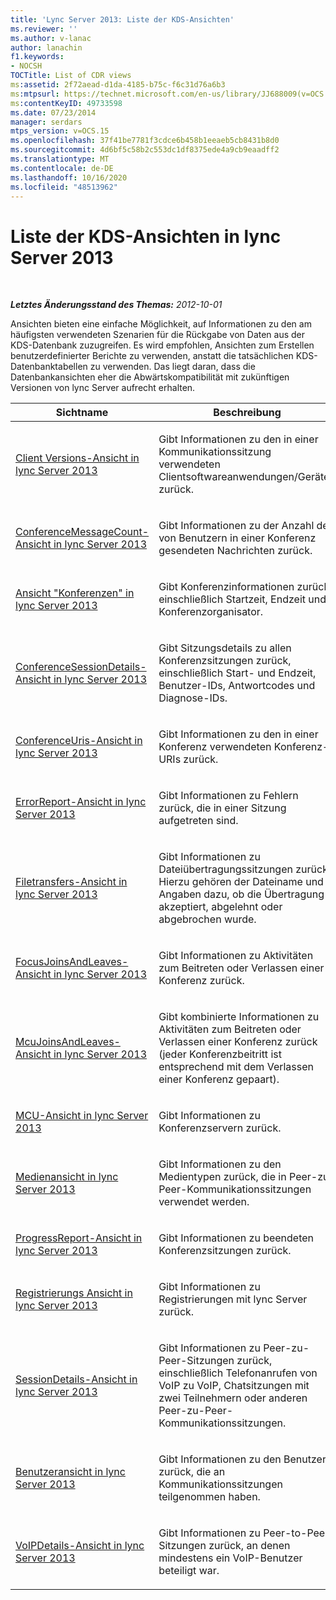 ```yaml
---
title: 'Lync Server 2013: Liste der KDS-Ansichten'
ms.reviewer: ''
ms.author: v-lanac
author: lanachin
f1.keywords:
- NOCSH
TOCTitle: List of CDR views
ms:assetid: 2f72aead-d1da-4185-b75c-f6c31d76a6b3
ms:mtpsurl: https://technet.microsoft.com/en-us/library/JJ688009(v=OCS.15)
ms:contentKeyID: 49733598
ms.date: 07/23/2014
manager: serdars
mtps_version: v=OCS.15
ms.openlocfilehash: 37f41be7781f3cdce6b458b1eeaeb5cb8431b8d0
ms.sourcegitcommit: 4d6bf5c58b2c553dc1df8375ede4a9cb9eaadff2
ms.translationtype: MT
ms.contentlocale: de-DE
ms.lasthandoff: 10/16/2020
ms.locfileid: "48513962"
---
```

# <a name="list-of-cdr-views-in-lync-server-2013"></a>Liste der KDS-Ansichten in lync Server 2013

<div data-xmlns="http://www.w3.org/1999/xhtml">

<div class="topic" data-xmlns="http://www.w3.org/1999/xhtml" data-msxsl="urn:schemas-microsoft-com:xslt" data-cs="https://msdn.microsoft.com/">

<div data-asp="https://msdn2.microsoft.com/asp">



</div>

<div id="mainSection">

<div id="mainBody">

<span> </span>

_**Letztes Änderungsstand des Themas:** 2012-10-01_

Ansichten bieten eine einfache Möglichkeit, auf Informationen zu den am häufigsten verwendeten Szenarien für die Rückgabe von Daten aus der KDS-Datenbank zuzugreifen. Es wird empfohlen, Ansichten zum Erstellen benutzerdefinierter Berichte zu verwenden, anstatt die tatsächlichen KDS-Datenbanktabellen zu verwenden. Das liegt daran, dass die Datenbankansichten eher die Abwärtskompatibilität mit zukünftigen Versionen von lync Server aufrecht erhalten.


<table>
<colgroup>
<col style="width: 50%" />
<col style="width: 50%" />
</colgroup>
<thead>
<tr class="header">
<th>Sichtname</th>
<th>Beschreibung</th>
</tr>
</thead>
<tbody>
<tr class="odd">
<td><p><a href="lync-server-2013-clientversions-view.md">Client Versions-Ansicht in lync Server 2013</a></p></td>
<td><p>Gibt Informationen zu den in einer Kommunikationssitzung verwendeten Clientsoftwareanwendungen/Geräten zurück.</p></td>
</tr>
<tr class="even">
<td><p><a href="lync-server-2013-conferencemessagecount-view.md">ConferenceMessageCount-Ansicht in lync Server 2013</a></p></td>
<td><p>Gibt Informationen zu der Anzahl der von Benutzern in einer Konferenz gesendeten Nachrichten zurück.</p></td>
</tr>
<tr class="odd">
<td><p><a href="lync-server-2013-conferences-view.md">Ansicht "Konferenzen" in lync Server 2013</a></p></td>
<td><p>Gibt Konferenzinformationen zurück, einschließlich Startzeit, Endzeit und Konferenzorganisator.</p></td>
</tr>
<tr class="even">
<td><p><a href="lync-server-2013-conferencesessiondetails-view.md">ConferenceSessionDetails-Ansicht in lync Server 2013</a></p></td>
<td><p>Gibt Sitzungsdetails zu allen Konferenzsitzungen zurück, einschließlich Start- und Endzeit, Benutzer-IDs, Antwortcodes und Diagnose-IDs.</p></td>
</tr>
<tr class="odd">
<td><p><a href="lync-server-2013-conferenceuris-view.md">ConferenceUris-Ansicht in lync Server 2013</a></p></td>
<td><p>Gibt Informationen zu den in einer Konferenz verwendeten Konferenz-URIs zurück.</p></td>
</tr>
<tr class="even">
<td><p><a href="lync-server-2013-errorreport-view.md">ErrorReport-Ansicht in lync Server 2013</a></p></td>
<td><p>Gibt Informationen zu Fehlern zurück, die in einer Sitzung aufgetreten sind.</p></td>
</tr>
<tr class="odd">
<td><p><a href="lync-server-2013-filetransfers-view.md">Filetransfers-Ansicht in lync Server 2013</a></p></td>
<td><p>Gibt Informationen zu Dateiübertragungssitzungen zurück. Hierzu gehören der Dateiname und Angaben dazu, ob die Übertragung akzeptiert, abgelehnt oder abgebrochen wurde.</p></td>
</tr>
<tr class="even">
<td><p><a href="lync-server-2013-focusjoinsandleaves-view.md">FocusJoinsAndLeaves-Ansicht in lync Server 2013</a></p></td>
<td><p>Gibt Informationen zu Aktivitäten zum Beitreten oder Verlassen einer Konferenz zurück.</p></td>
</tr>
<tr class="odd">
<td><p><a href="lync-server-2013-mcujoinsandleaves-view.md">McuJoinsAndLeaves-Ansicht in lync Server 2013</a></p></td>
<td><p>Gibt kombinierte Informationen zu Aktivitäten zum Beitreten oder Verlassen einer Konferenz zurück (jeder Konferenzbeitritt ist entsprechend mit dem Verlassen einer Konferenz gepaart).</p></td>
</tr>
<tr class="even">
<td><p><a href="lync-server-2013-mcus-view.md">MCU-Ansicht in lync Server 2013</a></p></td>
<td><p>Gibt Informationen zu Konferenzservern zurück.</p></td>
</tr>
<tr class="odd">
<td><p><a href="lync-server-2013-media-view.md">Medienansicht in lync Server 2013</a></p></td>
<td><p>Gibt Informationen zu den Medientypen zurück, die in Peer-zu-Peer-Kommunikationssitzungen verwendet werden.</p></td>
</tr>
<tr class="even">
<td><p><a href="lync-server-2013-progressreport-view.md">ProgressReport-Ansicht in lync Server 2013</a></p></td>
<td><p>Gibt Informationen zu beendeten Konferenzsitzungen zurück.</p></td>
</tr>
<tr class="odd">
<td><p><a href="lync-server-2013-registration-view.md">Registrierungs Ansicht in lync Server 2013</a></p></td>
<td><p>Gibt Informationen zu Registrierungen mit lync Server zurück.</p></td>
</tr>
<tr class="even">
<td><p><a href="lync-server-2013-sessiondetails-view.md">SessionDetails-Ansicht in lync Server 2013</a></p></td>
<td><p>Gibt Informationen zu Peer-zu-Peer-Sitzungen zurück, einschließlich Telefonanrufen von VoIP zu VoIP, Chatsitzungen mit zwei Teilnehmern oder anderen Peer-zu-Peer-Kommunikationssitzungen.</p></td>
</tr>
<tr class="odd">
<td><p><a href="lync-server-2013-user-view.md">Benutzeransicht in lync Server 2013</a></p></td>
<td><p>Gibt Informationen zu den Benutzern zurück, die an Kommunikationssitzungen teilgenommen haben.</p></td>
</tr>
<tr class="even">
<td><p><a href="lync-server-2013-voipdetails-view.md">VoIPDetails-Ansicht in lync Server 2013</a></p></td>
<td><p>Gibt Informationen zu Peer-to-Peer-Sitzungen zurück, an denen mindestens ein VoIP-Benutzer beteiligt war.</p></td>
</tr>
</tbody>
</table>


</div>

<span> </span>

</div>

</div>

</div>

